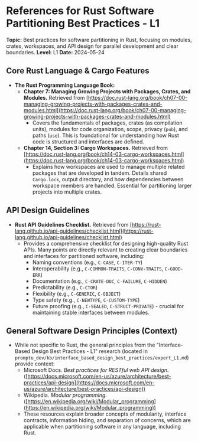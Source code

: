 # References for Rust Software Partitioning Best Practices - L1

**Topic:** Best practices for software partitioning in Rust, focusing on modules, crates, workspaces, and API design for parallel development and clear boundaries.
**Level:** L1
**Date:** 2024-05-24

## Core Rust Language & Cargo Features

*   **The Rust Programming Language Book:**
    *   **Chapter 7: Managing Growing Projects with Packages, Crates, and Modules.** Retrieved from [https://doc.rust-lang.org/book/ch07-00-managing-growing-projects-with-packages-crates-and-modules.html](https://doc.rust-lang.org/book/ch07-00-managing-growing-projects-with-packages-crates-and-modules.html)
        *   Covers the fundamentals of packages, crates (as compilation units), modules for code organization, scope, privacy (`pub`), and paths (`use`). This is foundational for understanding how Rust code is structured and interfaces are defined.
    *   **Chapter 14, Section 3: Cargo Workspaces.** Retrieved from [https://doc.rust-lang.org/book/ch14-03-cargo-workspaces.html](https://doc.rust-lang.org/book/ch14-03-cargo-workspaces.html)
        *   Explains how workspaces are used to manage multiple related packages that are developed in tandem. Details shared `Cargo.lock`, output directory, and how dependencies between workspace members are handled. Essential for partitioning larger projects into multiple crates.

## API Design Guidelines

*   **Rust API Guidelines Checklist.** Retrieved from [https://rust-lang.github.io/api-guidelines/checklist.html](https://rust-lang.github.io/api-guidelines/checklist.html)
    *   Provides a comprehensive checklist for designing high-quality Rust APIs. Many points are directly relevant to creating clear boundaries and interfaces for partitioned software, including:
        *   Naming conventions (e.g., `C-CASE`, `C-ITER-TY`)
        *   Interoperability (e.g., `C-COMMON-TRAITS`, `C-CONV-TRAITS`, `C-GOOD-ERR`)
        *   Documentation (e.g., `C-CRATE-DOC`, `C-FAILURE`, `C-HIDDEN`)
        *   Predictability (e.g., `C-CTOR`)
        *   Flexibility (e.g., `C-GENERIC`, `C-OBJECT`)
        *   Type safety (e.g., `C-NEWTYPE`, `C-CUSTOM-TYPE`)
        *   Future proofing (e.g., `C-SEALED`, `C-STRUCT-PRIVATE`) - crucial for maintaining stable interfaces between modules.

## General Software Design Principles (Context)

*   While not specific to Rust, the general principles from the "Interface-Based Design Best Practices - L1" research (located in `promptu_dev/kb/interface_based_design_best_practices/expert_L1.md`) provide context:
    *   Microsoft Docs. *Best practices for RESTful web API design*. ([https://docs.microsoft.com/en-us/azure/architecture/best-practices/api-design](https://docs.microsoft.com/en-us/azure/architecture/best-practices/api-design))
    *   Wikipedia. *Modular programming*. ([https://en.wikipedia.org/wiki/Modular_programming](https://en.wikipedia.org/wiki/Modular_programming))
    *   These resources explain broader concepts of modularity, interface contracts, information hiding, and separation of concerns, which are applicable when partitioning software in any language, including Rust.
